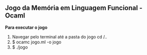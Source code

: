 ## Jogo da Memória em Linguagem Funcional - Ocaml

**Para executar o jogo**
 1. Navegar pelo terminal até a pasta do jogo cd /..
 2.  $ ocamc jogo.ml -o jogo
 3.  $ ./jogo
